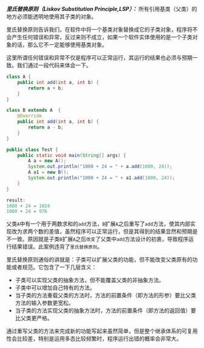 ***里氏替换原则（Liskov Substitution Principle,LSP）：*** 所有引用基类（父类）的地方必须能透明地使用其子类的对象。



里氏替换原则告诉我们，在软件中将一个基类对象替换成它的子类对象，程序将不会产生任何错误和异常，反过来则不成立，如果一个软件实体使用的是一个子类对象的话，那么它不一定能够使用基类对象。

这里所谓任何错误和异常不仅是程序可以正常运行，其运行的结果也必须与预期一致。我们通过一段代码来体会一下。

```java
class A {
    public int add(int a, int b) {
        return a + b;
    }
}

class B extends A  {
    @Override
    public int add(int a, int b) {
        return a - b;
    }
}

public class Test {
    public static void main(String[] args) {
        A a = new A();
        System.out.println("1000 + 24 = " + a.add(1000, 24));
        A a1 = new B();
        System.out.println("1000 + 24 = " + a1.add(1000, 24));
    }
}

result:
1000 + 24 = 1024
1000 + 24 = 976
```



父类`A`中有一个用于两数求和的`add`方法，`B`扩展`A`之后重写了`add`方法，使其内部实现改为求两个数的差值，虽然程序可以正常运行，但是其得到的结果显然和预期是不一致。原因就是子类`B`扩展`A`之后`改变`了父类中`add`方法设计的初衷，导致程序运行结果错误。此案例违背了`里氏替换原则`。



里氏替换原则通俗的讲就是：子类可以扩展父类的功能，但不能改变父类原有的功能或者规范。它包含了一下几层含义：

- 子类可以实现父类的抽象方法，但不能覆盖父类的非抽象方法。
- 子类中可以增加自己特有的方法。
- 当子类的方法重载父类的方法时，方法的前置条件（即方法的形参）要比父类方法的输入参数更宽松。
- 当子类的方法实现父类的抽象方法时，方法的前置条件（即方法的返回值）要比父类更严格。



通过重写父类的方法来完成新的功能写起来虽然简单，但是整个继承体系的可复用性会比较差，特别是运用多态比较频繁时，程序运行出错的概率会非常大。
